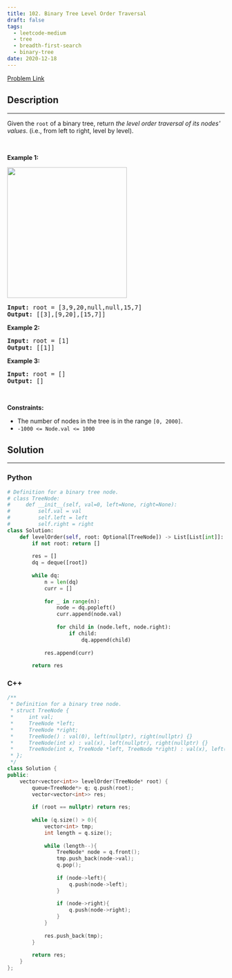 ```yaml
---
title: 102. Binary Tree Level Order Traversal
draft: false
tags: 
  - leetcode-medium
  - tree
  - breadth-first-search
  - binary-tree
date: 2020-12-18
---
```


[Problem Link](https://leetcode.com/problems/binary-tree-level-order-traversal/)

## Description

---
<p>Given the <code>root</code> of a binary tree, return <em>the level order traversal of its nodes&#39; values</em>. (i.e., from left to right, level by level).</p>

<p>&nbsp;</p>
<p><strong class="example">Example 1:</strong></p>
<img alt="" src="https://assets.leetcode.com/uploads/2021/02/19/tree1.jpg" style="width: 277px; height: 302px;" />
<pre>
<strong>Input:</strong> root = [3,9,20,null,null,15,7]
<strong>Output:</strong> [[3],[9,20],[15,7]]
</pre>

<p><strong class="example">Example 2:</strong></p>

<pre>
<strong>Input:</strong> root = [1]
<strong>Output:</strong> [[1]]
</pre>

<p><strong class="example">Example 3:</strong></p>

<pre>
<strong>Input:</strong> root = []
<strong>Output:</strong> []
</pre>

<p>&nbsp;</p>
<p><strong>Constraints:</strong></p>

<ul>
	<li>The number of nodes in the tree is in the range <code>[0, 2000]</code>.</li>
	<li><code>-1000 &lt;= Node.val &lt;= 1000</code></li>
</ul>


## Solution

---
### Python
``` py title='binary-tree-level-order-traversal'
# Definition for a binary tree node.
# class TreeNode:
#     def __init__(self, val=0, left=None, right=None):
#         self.val = val
#         self.left = left
#         self.right = right
class Solution:
    def levelOrder(self, root: Optional[TreeNode]) -> List[List[int]]:
        if not root: return []
        
        res = []
        dq = deque([root])
        
        while dq:
            n = len(dq)
            curr = []
            
            for _ in range(n):
                node = dq.popleft()
                curr.append(node.val)
                
                for child in (node.left, node.right):
                    if child:
                        dq.append(child)
            
            res.append(curr)
        
        return res
```
### C++
``` cpp title='binary-tree-level-order-traversal'
/**
 * Definition for a binary tree node.
 * struct TreeNode {
 *     int val;
 *     TreeNode *left;
 *     TreeNode *right;
 *     TreeNode() : val(0), left(nullptr), right(nullptr) {}
 *     TreeNode(int x) : val(x), left(nullptr), right(nullptr) {}
 *     TreeNode(int x, TreeNode *left, TreeNode *right) : val(x), left(left), right(right) {}
 * };
 */
class Solution {
public:
    vector<vector<int>> levelOrder(TreeNode* root) {
        queue<TreeNode*> q; q.push(root);
        vector<vector<int>> res;
        
        if (root == nullptr) return res;
        
        while (q.size() > 0){
            vector<int> tmp;
            int length = q.size();
            
            while (length--){
                TreeNode* node = q.front();
                tmp.push_back(node->val);
                q.pop();
                
                if (node->left){
                    q.push(node->left);
                }
                
                if (node->right){
                    q.push(node->right);
                }
            }
            
            res.push_back(tmp);
        }
        
        return res;
    }
};
```

